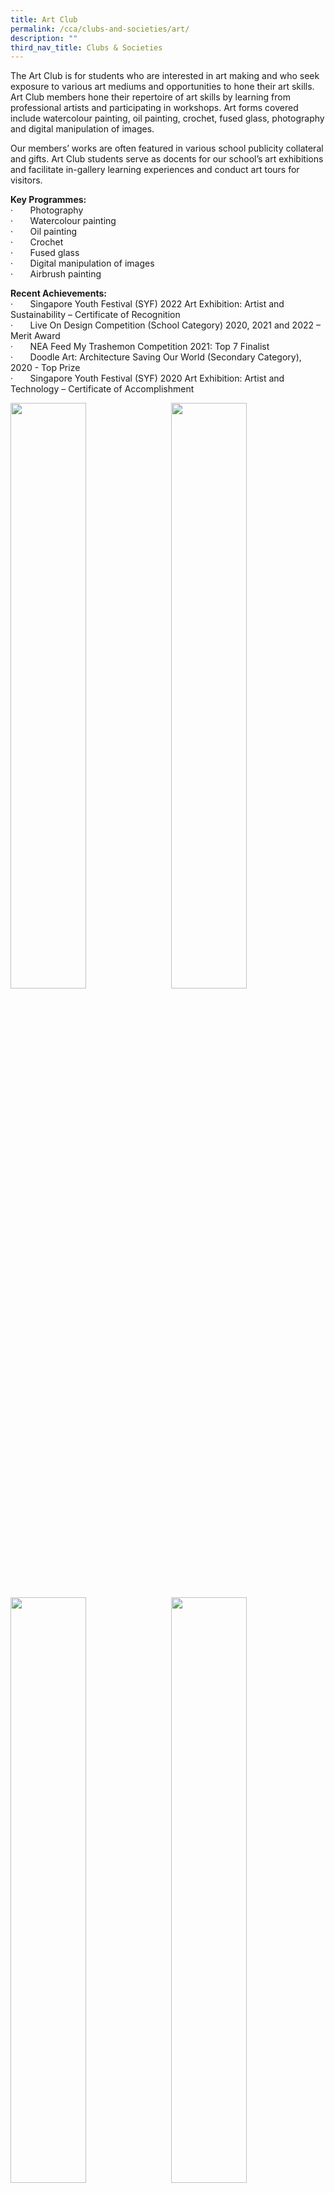 ```yaml
---
title: Art Club
permalink: /cca/clubs-and-societies/art/
description: ""
third_nav_title: Clubs & Societies
---
```

The Art Club is for students who are interested in art making and who seek exposure to various art mediums and opportunities to hone their art skills. Art Club members hone their repertoire of art skills by learning from professional artists and participating in workshops. Art forms covered include watercolour painting, oil painting, crochet, fused glass, photography and digital manipulation of images.

Our members’ works are often featured in various school publicity collateral and gifts. Art Club students serve as docents for our school’s art exhibitions and facilitate in-gallery learning experiences and conduct art tours for visitors.

**Key Programmes:**<br>
·&nbsp;&nbsp;&nbsp;&nbsp;&nbsp;&nbsp; Photography <br>
·&nbsp;&nbsp;&nbsp;&nbsp;&nbsp;&nbsp; Watercolour painting <br>
·&nbsp;&nbsp;&nbsp;&nbsp;&nbsp;&nbsp; Oil painting <br>
·&nbsp;&nbsp;&nbsp;&nbsp;&nbsp;&nbsp; Crochet <br>
·&nbsp;&nbsp;&nbsp;&nbsp;&nbsp;&nbsp; Fused glass <br>
·&nbsp;&nbsp;&nbsp;&nbsp;&nbsp;&nbsp; Digital manipulation of images <br>
·&nbsp;&nbsp;&nbsp;&nbsp;&nbsp;&nbsp; Airbrush painting <br>

**Recent Achievements:**<br>
·&nbsp;&nbsp;&nbsp;&nbsp;&nbsp;&nbsp; Singapore Youth Festival (SYF) 2022 Art Exhibition: Artist and Sustainability – Certificate of Recognition<br>
·&nbsp;&nbsp;&nbsp;&nbsp;&nbsp;&nbsp; Live On Design Competition (School Category) 2020, 2021 and 2022 – Merit Award<br>
·&nbsp;&nbsp;&nbsp;&nbsp;&nbsp;&nbsp; NEA Feed My Trashemon Competition 2021: Top 7 Finalist<br>
·&nbsp;&nbsp;&nbsp;&nbsp;&nbsp;&nbsp; Doodle Art: Architecture Saving Our World (Secondary Category), 2020 - Top Prize<br>
·&nbsp;&nbsp;&nbsp;&nbsp;&nbsp;&nbsp; Singapore Youth Festival (SYF) 2020 Art Exhibition: Artist and Technology – Certificate of Accomplishment

<img src="" style="width:49%" align="left">
<img src="" style="width:49%" align="right">

<br clear="left">

<img src="" style="width:49%" align="left">
<img src="" style="width:49%" align="right">